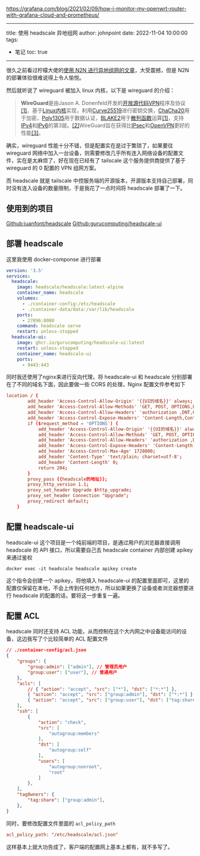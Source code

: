 https://grafana.com/blog/2021/02/09/how-i-monitor-my-openwrt-router-with-grafana-cloud-and-prometheus/

---
title: 使用 headscale 异地组网
author: johnpoint
date: 2022-11-04 10:00:00
tags:
- 笔记
toc: true
---

很久之前看过柠檬大佬的[使用 N2N 进行异地组网的文章](https://blog.ilemonrain.com/linux/n2n-v2-tutorial.html)，大受震撼，但是 N2N 的部署体验很难说得上令人愉悦。

然后就听说了 wireguard 被加入 linux 内核，以下是 wireguard 的介绍：

> **WireGuard**是由Jason A. Donenfeld开发的[开放源代码](https://zh.wikipedia.org/wiki/%E5%BC%80%E6%94%BE%E6%BA%90%E4%BB%A3%E7%A0%81)[VPN](https://zh.wikipedia.org/wiki/%E8%99%9B%E6%93%AC%E7%A7%81%E4%BA%BA%E7%B6%B2%E8%B7%AF)程序及协议[[1]](https://zh.wikipedia.org/wiki/WireGuard#cite_note-wireguard-site-1)，基于[Linux内核](https://zh.wikipedia.org/wiki/Linux%E5%86%85%E6%A0%B8)实现，利用[Curve25519](https://zh.wikipedia.org/wiki/Curve25519)进行密钥交换，[ChaCha20](https://zh.wikipedia.org/wiki/ChaCha20 "ChaCha20")用于加密，[Poly1305](https://zh.wikipedia.org/wiki/Poly1305 "Poly1305")用于数据认证，[BLAKE2](https://zh.wikipedia.org/wiki/BLAKE2 "BLAKE2")用于[散列函数](https://zh.wikipedia.org/wiki/%E6%95%A3%E5%88%97%E5%87%BD%E6%95%B8 "散列函数")运算[[1]](https://zh.wikipedia.org/wiki/WireGuard#cite_note-wireguard-site-1)，支持[IPv4](https://zh.wikipedia.org/wiki/IPv4 "IPv4")和[IPv6](https://zh.wikipedia.org/wiki/IPv6 "IPv6")的第3层。[[2]](https://zh.wikipedia.org/wiki/WireGuard#cite_note-wireguard-whitepaper_section1-2)WireGuard旨在获得比[IPsec](https://zh.wikipedia.org/wiki/IPsec "IPsec")和[OpenVPN](https://zh.wikipedia.org/wiki/OpenVPN "OpenVPN")更好的性能[[3]](https://zh.wikipedia.org/wiki/WireGuard#cite_note-3)。

确实，wireguard 性能十分不错，但是配置实在是过于繁琐了，如果要往 wireguard 网络中加入一台设备，则需要修改几乎所有连入网络设备的配置文件，实在是太麻烦了，好在现在已经有了 tailscale 这个服务提供商提供了基于 wireguard 的 0 配置的 VPN 组网方案。

而 headscale 就是 tailscale 中控服务端的开源版本，开源版本支持自己部署，同时没有连入设备的数量限制，于是我花了一点时间将 headscale 部署了一下。

## 使用到的项目

[Github:juanfont/headscale](https://github.com/juanfont/headscale)
[Github:gurucomputing/headscale-ui](https://github.com/gurucomputing/headscale-ui)

## 部署 headscale

这里我使用 docker-componse 进行部署

```yml
version: '3.5'
services:
  headscale:
    image: headscale/headscale:latest-alpine
    container_name: headscale
    volumes:
      - ./container-config:/etc/headscale
      - ./container-data/data:/var/lib/headscale
    ports:
      - 27896:8080
    command: headscale serve
    restart: unless-stopped
  headscale-ui:
    image: ghcr.io/gurucomputing/headscale-ui:latest
    restart: unless-stopped
    container_name: headscale-ui
    ports:
      - 9443:443
```

同时我还使用了nginx来进行反向代理，将 headscale-ui 和 headscale 分别部署在了不同的域名下面，因此要做一些 CORS 的处理，Nginx 配置文件参考如下

```conf
location / {
        add_header 'Access-Control-Allow-Origin' '{{UI的域名}}' always;
        add_header 'Access-Control-Allow-Methods' 'GET, POST, OPTIONS,DELETE ,PUT' always;
        add_header 'Access-Control-Allow-Headers' 'authorization ,DNT,User-Agent,X-Requested-With,If-Modified-Since,Cache-Control,Content-Type,Range' always;
        add_header 'Access-Control-Expose-Headers' 'Content-Length,Content-Range' always;
        if ($request_method = 'OPTIONS') {
            add_header 'Access-Control-Allow-Origin' '{{UI的域名}}' always;
            add_header 'Access-Control-Allow-Methods' 'GET, POST, OPTIONS,DELETE ,PUT ' always;
            add_header 'Access-Control-Allow-Headers' 'authorization ,DNT,User-Agent,X-Requested-With,If-Modified-Since,Cache-Control,Content-Type,Range' always;
            add_header 'Access-Control-Expose-Headers' 'Content-Length,Content-Range' always;
            add_header 'Access-Control-Max-Age' 1728000;
            add_header 'Content-Type' 'text/plain; charset=utf-8';
            add_header 'Content-Length' 0;
            return 204;
        }
        proxy_pass {{headscale的地址}};
        proxy_http_version 1.1;
        proxy_set_header Upgrade $http_upgrade;
        proxy_set_header Connection "Upgrade";
        proxy_redirect default;
    }
```

## 配置 headscale-ui

headscale-ui 这个项目是一个纯前端的项目，是通过用户的浏览器直接调用 headscale 的 API 接口，所以需要自己去 headscale container 内部创建 apikey 来通过鉴权

```shell
docker exec -it headscale headscale apikey create
```

这个指令会创建一个 apikey，将他填入 headscale-ui 的配置里面即可，这里的配置仅保留在本地，不会上传到任何地方，所以如果更换了设备或者浏览器想要进行 headscale 的配置的话，要将这一步重复一遍。

## 配置 ACL

headscale 同时还支持 ACL 功能，从而控制在这个大内网之中设备能访问的设备，这边我写了个比较简单的 ACL 配置文件

```json
// ./container-config/acl.json
{
    "groups": {
        "group:admin": ["admin"], // 管理员用户
        "group:user": ["user"], // 普通用户
    },
    "acls": [
        // { "action": "accept", "src": ["*"], "dst": ["*:*"] },
        { "action": "accept", "src": ["group:admin"], "dst": ["*:*"] }, // 管理员用户的设备能访问所有设备
        { "action": "accept", "src": ["group:user"], "dst": ["tag:share:*","autogroup:self:*"] }, // 普通用户仅能访问带 share 标签以及自己的设备
    ],
    "ssh": [
        {
            "action": "check",
            "src": [
                "autogroup:members"
            ],
            "dst": [
                "autogroup:self"
            ],
            "users": [
                "autogroup:nonroot",
                "root"
            ]
        },
    ],
    "tagOwners": {
        "tag:share": ["group:admin"],
    },
}
```

同时，要修改配置文件里面的 `acl_policy_path`
```ini
acl_policy_path: "/etc/headscale/acl.json"
```

这样基本上就大功告成了，客户端的配置网上基本上都有，就不多写了。